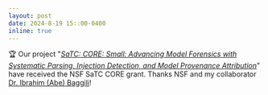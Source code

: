 ```yaml
---
layout: post
date: 2024-8-19 15::00-0400
inline: true
---
```


:trophy: Our project "*[SaTC: CORE: Small: Advancing Model Forensics with Systematic Parsing, Injection Detection, and Model Provenance Attribution](https://www.nsf.gov/awardsearch/showAward?AWD_ID=2332638)*" have received the NSF SaTC CORE grant. Thanks NSF and my collaborator [Dr. Ibrahim (Abe) Baggili](https://csc.lsu.edu/~baggili/)! 